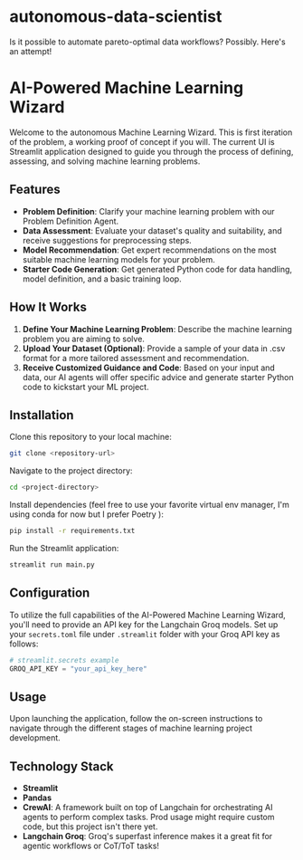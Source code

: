 # autonomous-data-scientist
Is it possible to automate pareto-optimal data workflows? Possibly. Here's an attempt!


# AI-Powered Machine Learning Wizard

Welcome to the autonomous Machine Learning Wizard. This is first iteration of the problem, a working proof of concept if you will. The current UI is Streamlit application designed to guide you through the process of defining, assessing, and solving machine learning problems. 
## Features

- **Problem Definition**: Clarify your machine learning problem with our Problem Definition Agent.
- **Data Assessment**: Evaluate your dataset's quality and suitability, and receive suggestions for preprocessing steps.
- **Model Recommendation**: Get expert recommendations on the most suitable machine learning models for your problem.
- **Starter Code Generation**: Get generated Python code for data handling, model definition, and a basic training loop.

## How It Works

1. **Define Your Machine Learning Problem**: Describe the machine learning problem you are aiming to solve.
2. **Upload Your Dataset (Optional)**: Provide a sample of your data in .csv format for a more tailored assessment and recommendation.
3. **Receive Customized Guidance and Code**: Based on your input and data, our AI agents will offer specific advice and generate starter Python code to kickstart your ML project.

## Installation

Clone this repository to your local machine:

```bash
git clone <repository-url>
```

Navigate to the project directory:

```bash
cd <project-directory>
```

Install dependencies (feel free to use your favorite virtual env manager, I'm using conda for now but I prefer Poetry ):

```bash
pip install -r requirements.txt
```

Run the Streamlit application:

```bash
streamlit run main.py
```

## Configuration

To utilize the full capabilities of the AI-Powered Machine Learning Wizard, you'll need to provide an API key for the Langchain Groq models. Set up your `secrets.toml` file under `.streamlit` folder with your Groq API key as follows:

```python
# streamlit.secrets example
GROQ_API_KEY = "your_api_key_here"
```

## Usage

Upon launching the application, follow the on-screen instructions to navigate through the different stages of machine learning project development.

## Technology Stack

- **Streamlit**
- **Pandas**
- **CrewAI**: A framework built on top of Langchain for orchestrating AI agents to perform complex tasks. Prod usage might require custom code, but this project isn't there yet.
- **Langchain Groq**: Groq's superfast inference makes it a great fit for agentic workflows or CoT/ToT tasks!

